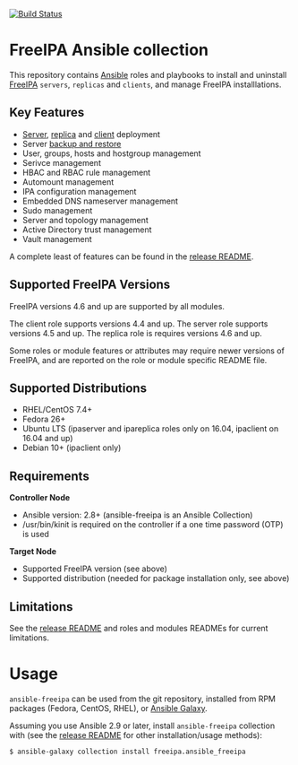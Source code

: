 [![Build Status](https://dev.azure.com/ansible-freeipa/ansible-freeipa/_apis/build/status/Nightly?branchName=master&label=Nightly)](https://dev.azure.com/ansible-freeipa/ansible-freeipa/_build/latest?definitionId=3&branchName=master)

FreeIPA Ansible collection
==========================

This repository contains [Ansible](https://www.ansible.com/) roles and playbooks to install and uninstall [FreeIPA](https://www.freeipa.org/) `servers`, `replicas` and `clients`, and manage FreeIPA installlations.


Key Features
------------

* [Server](/roles/ipaserver/README.md), [replica](/roles/ipareplica/README.md) and [client](/roles/ipaclient/README.md) deployment
* Server [backup and restore](/roles/ipareplica/README.md)
* User, groups, hosts and hostgroup management
* Serivce management
* HBAC and RBAC rule management
* Automount management
* IPA configuration management
* Embedded DNS nameserver management
* Sudo management
* Server and topology management
* Active Directory trust management
* Vault management

A complete least of features can be found in the [release README](/README.md).


Supported FreeIPA Versions
--------------------------

FreeIPA versions 4.6 and up are supported by all modules.

The client role supports versions 4.4 and up. The server role supports versions 4.5 and up. The replica role is requires versions 4.6 and up.

Some roles or module features or attributes may require newer versions of FreeIPA, and are reported on the role or module specific README file.


Supported Distributions
-----------------------

* RHEL/CentOS 7.4+
* Fedora 26+
* Ubuntu LTS (ipaserver and ipareplica roles only on 16.04, ipaclient on 16.04 and up)
* Debian 10+ (ipaclient only)


Requirements
------------

**Controller Node**
* Ansible version: 2.8+ (ansible-freeipa is an Ansible Collection)
* /usr/bin/kinit is required on the controller if a one time password (OTP) is used

**Target Node**
* Supported FreeIPA version (see above)
* Supported distribution (needed for package installation only, see above)


Limitations
-----------

See the [release README](/README.md) and roles and modules READMEs for current limitations.


Usage
=====

`ansible-freeipa` can be used from the git repository, installed from RPM packages (Fedora, CentOS, RHEL), or [Ansible Galaxy](https://galaxy.ansible.com).

Assuming you use Ansible 2.9 or later, install `ansible-freeipa` collection with (see the [release README](/README.md) for other installation/usage methods):

```bash
$ ansible-galaxy collection install freeipa.ansible_freeipa
```
